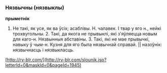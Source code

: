 ### Нязвычны (нязвыклы)
**прыметнік**

1. Не такі, як усе, як ва ўсіх; асаблівы. Н. чалавек. І твар у яго н., нейкі трохвугольны. 2. Такі, да якога не прывыклі, які з'яўляецца новым для каго-н. Нязвынныя абставіны. 3. Такі, які не мае прывычкі, навыку ў чым-н. Кузня для яго была нязвычнай справай. || назоўнік: нязвычнасць і нязвыкласць.

<a rel="author">[http://rv-blr.com/](http://rv-blr.com/slounik.jsp?letterId=0&maskId=0&pageId=1945)</a>
